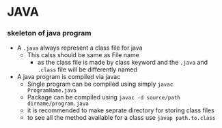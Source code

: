 # JAVA 
### skeleton of java program
- A ```.java``` always represent a class file for java
	- This calss should be same as File name 
		- as the class file is made by class keyword and the ```.java``` and ```.class``` file will be differently named
- A java program is compiled via javac
	- Single program can be compiled using simply ```javac ProgramName.java```
	- Package can be compiled using ```javac -d source/path dirname/program.java```
	- it is recommended to make seprate directory for storing class files
	- to see all the method available for a class use ```javap path.to.class```
